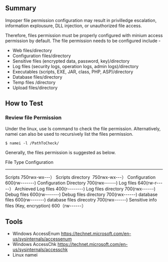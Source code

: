 Summary
-------

Impoper file permission configuration may result in privilledge escalation, information explousure, DLL injection, or unauthorized file access.

Therefore, files permission must be properly configured with minium access permission by default. The file permission needs to be configured include -

-   Web files/directory
-   Configuration files/directory
-   Sensitive files (encrypted data, password, key)/directory
-   Log files (security logs, operation logs, admin logs)/directory
-   Executables (scripts, EXE, JAR, class, PHP, ASP)/directory
-   Database files/directory
-   Temp files /directory
-   Upload files/directory

How to Test
-----------

### Review file Permission

Under the linux, use ls command to check the file permission. Alternatively, namei can also be used to recursively list the files permission.

`$ namei -l /PathToCheck/ `

Generally, the files permission is suggested as below.

  File Type                                Configuration
  ---------------------------------------- -----------------
  Scripts                                  750rwx-wx---）
  Scripts directory                        750rwx-wx---）
  Configuration                            600(rw-------)
  Configuration Directory                  700(rwx------)
  Log files                                640(rw-r-----）
  Archieved Log files                      400(r--------)
  Log files directory                      700(rwx------)
  Debug files                              600(rw-------)
  Debug files directory                    700(rwx------)
  database files                           600(rw-------)
  database files direcotry                 700(rwx------)
  Sensitive info files (Key, encryption)   600（rw------）

Tools
-----

-   Windows AccessEnum <https://technet.microsoft.com/en-us/sysinternals/accessenum>
-   Windows AccessChk <https://technet.microsoft.com/en-us/sysinternals/accesschk>
-   Linux namei

